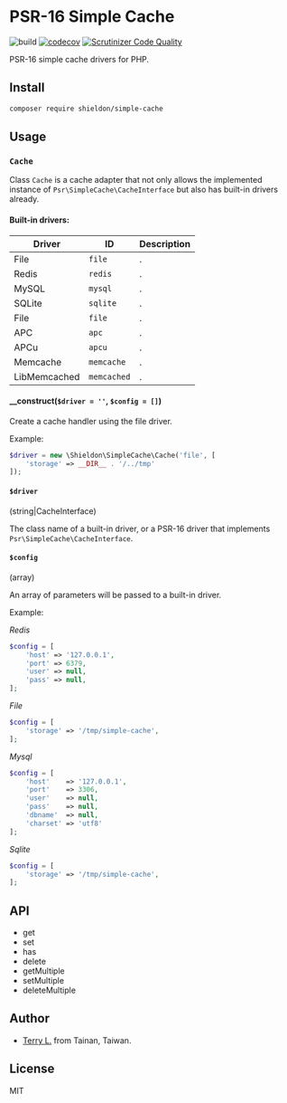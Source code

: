 # PSR-16 Simple Cache

![build](https://github.com/terrylinooo/simple-cache/workflows/build/badge.svg?branch=master) [![codecov](https://codecov.io/gh/terrylinooo/simple-cache/branch/master/graph/badge.svg)](https://codecov.io/gh/terrylinooo/simple-cache) [![Scrutinizer Code Quality](https://scrutinizer-ci.com/g/terrylinooo/simple-cache/badges/quality-score.png?b=master)](https://scrutinizer-ci.com/g/terrylinooo/simple-cache/?branch=master)

PSR-16 simple cache drivers for PHP.

## Install

```bash
composer require shieldon/simple-cache
```

## Usage

### `Cache`

Class `Cache` is a cache adapter that not only allows the implemented instance of `Psr\SimpleCache\CacheInterface` but also has built-in drivers already.

#### Built-in drivers:

| Driver | ID | Description |
| --- | --- | --- |
| File | `file` | . |
| Redis | `redis` | . |
| MySQL | `mysql` | . |
| SQLite | `sqlite` | . |
| File | `file` | . |
| APC | `apc` | . |
| APCu | `apcu` | . |
| Memcache | `memcache` | . |
| LibMemcached | `memcached` | . |

####  __construct(`$driver = ''`, `$config = []`)

Create a cache handler using the file driver.

Example:

```php
$driver = new \Shieldon\SimpleCache\Cache('file', [
    'storage' => __DIR__ . '/../tmp'
]);
```

#### `$driver`

(string|CacheInterface)

The class name of a built-in driver, or a PSR-16 driver that implements `Psr\SimpleCache\CacheInterface`.

#### `$config`

(array)

An array of parameters will be passed to a built-in driver.

Example:

*Redis*
```php
$config = [
    'host' => '127.0.0.1',
    'port' => 6379,
    'user' => null,
    'pass' => null,
];
```

*File*
```php
$config = [
    'storage' => '/tmp/simple-cache',
];
```

*Mysql*
```php
$config = [
    'host'    => '127.0.0.1',
    'port'    => 3306,
    'user'    => null,
    'pass'    => null,
    'dbname'  => null,
    'charset' => 'utf8'
];
```

*Sqlite*
```php
$config = [
    'storage' => '/tmp/simple-cache',
];
```

## API

- get
- set
- has
- delete
- getMultiple
- setMultiple
- deleteMultiple

## Author

- [Terry L.](https://terryl.in/) from Tainan, Taiwan.

## License

MIT




